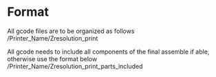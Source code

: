 # Format
All gcode files are to be organized as follows
	/Printer_Name/Zresolution_print

All gcode needs to include all components of the final assemble if able, otherwise use the format below
	/Printer_Name/Zresolution_print_parts_included
